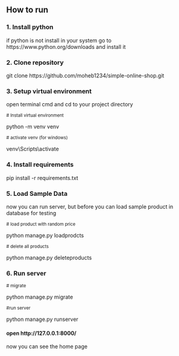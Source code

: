 <h2>How to run </h2>
<h3>1. Install python</h3>
if python is not install in your system go to
https://www.python.org/downloads and install it
<h3>2. Clone repository </h3>
<p>git clone https://github.com/moheb1234/simple-online-shop.git</p>
<h3>3. Setup virtual environment</h3>
<p>open terminal cmd and cd to your project directory</p>
<small> # Install virtual environment</small>
<p>python -m venv venv</p>
<small># activate venv (for windows)</small>
<p>venv\Scripts\activate</p>
<h3>4. Install requirements</h3>
pip install -r requirements.txt
<h3>5. Load Sample Data</h3>
<p>now you can run server, but before you can load sample 
product in database for testing</p>
<small># load product with random price</small>
<p>python manage.py loadprodcts </p>
<small># delete all products</small>
<p>python manage.py deleteproducts </p>
<h3>6. Run server</h3>
<small># migrate </small>
<p>python manage.py migrate</p>
<small>#run server</small>
<p>python manage.py runserver</p>
<h4> open http://127.0.0.1:8000/ </h4>
<p>now you can see the home page</p>
<img src="https://i.imgur.com/WWvTA5F.png" alt="">
<img src="https://i.imgur.com/AUvejNM.png" alt="">

